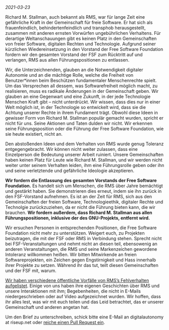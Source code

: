 *2021-03-23*

Richard M. Stallman, auch bekannt als RMS, war für lange Zeit eine gefährliche Kraft in der Gemeinschaft für freie Software. Er hat sich als frauenfeindlich, behindertenfeindlich und transphob herausgestellt, zusammen mit anderen ernsten Vorwürfen ungebührlichen Verhaltens. Für derartige Weltanschauungen gibt es keinen Platz in den Gemeinschaften von freier Software, digitalen Rechten und Technologie. Aufgrund seiner kürzlichen Wiedereinsetzung in den Vorstand der Free Software Foundation fordern wir den gesamten Vorstand der FSF zum Rücktritt auf und verlangen, RMS aus allen Führungspositionen zu entlassen.

Wir, die Unterzeichnenden, glauben an die Notwendigkeit digitaler Autonomie und an die mächtige Rolle, welche die Freiheit von Benutzer\*innen beim Beschützen fundamentaler Menschenrechte spielt. Um das Versprechen all dessem, was Softwarefreiheit möglich macht, zu realisieren, muss es radikale Änderungen in der Gemeinschaft geben. Wir glauben an eine Gegenwart und eine Zukunft, in der jede Technologie Menschen Kraft gibt – nicht unterdrückt. Wir wissen, dass dies nur in einer Welt möglich ist, in der Technologie so entwickelt wird, dass sie die Achtung unserer Rechte in ihrem Fundament trägt. Obwohl diese Ideen in gewisser Form von Richard M. Stallman populär gemacht wurden, spricht er nicht für uns. Seine Aktionen und Taten dulden wir nicht. Wir erkennen seine Führungsposition oder die Führung der Free Software Foundation, wie sie heute existiert, nicht an.

Den abstoßenden Ideen und dem Verhalten von RMS wurde genug Toleranz entgegengebracht. Wir können nicht weiter zulassen, dass eine Einzelperson die Bedeutung unserer Arbeit ruiniert. Unsere Gemeinschaften haben keinen Platz für Leute wie Richard M. Stallman, und wir werden nicht weiter unter seinem Verhalten leiden, ihm eine Führungsrolle geben oder ihn und seine verletztende und gefährliche Ideologie akzeptieren.

**Wir fordern die Entlassung des gesamten Vorstands der Free Software Foundation.**
Es handelt sich um Menschen, die RMS über Jahre bemächtigt und gestärkt haben. Sie demonstrieren dies erneut, indem sie ihn zurück in den FSF-Vorstand aufnehmen. Es ist an der Zeit für RMS, sich aus den Gemeinschaften der freien Software, Technologieethik, digitaler Rechte und Technolgie zurückzuziehen, da er nicht die Führung bieten kann, die wir brauchen. **Wir fordern außerdem, dass Richard M. Stallman aus allen Führungspositionen, inklusive der des GNU-Projekts, entfernt wird.**

Wir ersuchen Personen in entsprechenden Positionen, die Free Software Foundation nicht mehr zu unterstützen. Weigert euch, zu Projekten beizutragen, die mit der FSF oder RMS in Verbindung stehen. Sprecht nicht bei FSF-Veranstaltungen und nehmt nicht an diesen teil, ebensowenig an anderen Veranstaltungen, die RMS und seine Markenzeichen gewordene Intoleranz willkommen heißen. Wir bitten Mitwirkende an freien Softwareprojekten, ein Zeichen gegen Engstirnigkeit und Hass innerhalb ihrer Projekte zu setzen. Während ihr das tut, teilt diesen Gemeinschaften und der FSF mit, warum.

[Wir haben verschiedene öffentliche Vorfälle von RMS’s Fehlverhalten aufgelistet][1]. Einige von uns haben ihre eigenen Geschichten über RMS und unsere Interaktionen mit ihm; Begebenheiten, die nicht in E-Mails niedergeschrieben oder auf Video aufgezeichnet wurden. Wir hoffen, dass ihr alles lest, was wir mit euch teilen und das Leid betrachtet, das er unserer Gemeinschaft und anderen angetan hat.

[1]: https://rms-open-letter.github.io/appendix.de

Um den Brief zu unterschreiben, schick bitte eine E-Mail an digitalautonomy at riseup.net oder [reiche einen Pull Request ein](https://github.com/rms-open-letter/rms-open-letter.github.io/pulls).
